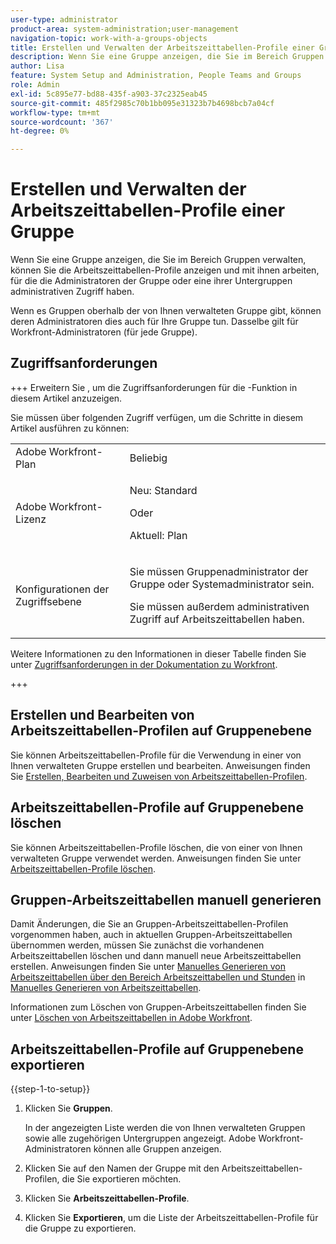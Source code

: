```yaml
---
user-type: administrator
product-area: system-administration;user-management
navigation-topic: work-with-a-groups-objects
title: Erstellen und Verwalten der Arbeitszeittabellen-Profile einer Gruppe
description: Wenn Sie eine Gruppe anzeigen, die Sie im Bereich Gruppen verwalten, können Sie die Arbeitszeittabellen-Profile anzeigen und mit ihnen arbeiten, für die die Administratoren der Gruppe oder eine ihrer Untergruppen administrativen Zugriff haben.
author: Lisa
feature: System Setup and Administration, People Teams and Groups
role: Admin
exl-id: 5c895e77-bd88-435f-a903-37c2325eab45
source-git-commit: 485f2985c70b1bb095e31323b7b4698bcb7a04cf
workflow-type: tm+mt
source-wordcount: '367'
ht-degree: 0%

---
```


# Erstellen und Verwalten der Arbeitszeittabellen-Profile einer Gruppe

<!--
<p data-mc-conditions="QuicksilverOrClassic.Draft mode">Do this to other step articles about objects and groups? Remove steps and point to main article; add group or step in that article. Already done previously for approval processes.</p>
-->

Wenn Sie eine Gruppe anzeigen, die Sie im Bereich Gruppen verwalten, können Sie die Arbeitszeittabellen-Profile anzeigen und mit ihnen arbeiten, für die die Administratoren der Gruppe oder eine ihrer Untergruppen administrativen Zugriff haben.

Wenn es Gruppen oberhalb der von Ihnen verwalteten Gruppe gibt, können deren Administratoren dies auch für Ihre Gruppe tun. Dasselbe gilt für Workfront-Administratoren (für jede Gruppe).

## Zugriffsanforderungen

+++ Erweitern Sie , um die Zugriffsanforderungen für die -Funktion in diesem Artikel anzuzeigen.

Sie müssen über folgenden Zugriff verfügen, um die Schritte in diesem Artikel ausführen zu können:

<table style="table-layout:auto"> 
 <col> 
 <col> 
 <tbody> 
  <tr> 
   <td role="rowheader">Adobe Workfront-Plan</td> 
   <td>Beliebig</td> 
  </tr> 
  <tr> 
   <td role="rowheader">Adobe Workfront-Lizenz</td>
   <td><p>Neu: Standard</p>
       <p>Oder</p>
       <p>Aktuell: Plan</p></td>
  <tr> 
   <td role="rowheader">Konfigurationen der Zugriffsebene</td> 
   <td><p>Sie müssen Gruppenadministrator der Gruppe oder Systemadministrator sein.</p>
   <p>Sie müssen außerdem administrativen Zugriff auf Arbeitszeittabellen haben.</p></td>
  </tr>
  </tr> 
 </tbody> 
</table>

Weitere Informationen zu den Informationen in dieser Tabelle finden Sie unter [Zugriffsanforderungen in der Dokumentation zu Workfront](/help/quicksilver/administration-and-setup/add-users/access-levels-and-object-permissions/access-level-requirements-in-documentation.md).

+++

## Erstellen und Bearbeiten von Arbeitszeittabellen-Profilen auf Gruppenebene

Sie können Arbeitszeittabellen-Profile für die Verwendung in einer von Ihnen verwalteten Gruppe erstellen und bearbeiten. Anweisungen finden Sie [Erstellen, Bearbeiten und Zuweisen von Arbeitszeittabellen-Profilen](../../../timesheets/create-and-manage-timesheets/create-timesheet-profiles.md).

## Arbeitszeittabellen-Profile auf Gruppenebene löschen

Sie können Arbeitszeittabellen-Profile löschen, die von einer von Ihnen verwalteten Gruppe verwendet werden. Anweisungen finden Sie unter [Arbeitszeittabellen-Profile löschen](../../../timesheets/create-and-manage-timesheets/delete-timesheet-profiles.md).

## Gruppen-Arbeitszeittabellen manuell generieren

Damit Änderungen, die Sie an Gruppen-Arbeitszeittabellen-Profilen vorgenommen haben, auch in aktuellen Gruppen-Arbeitszeittabellen übernommen werden, müssen Sie zunächst die vorhandenen Arbeitszeittabellen löschen und dann manuell neue Arbeitszeittabellen erstellen. Anweisungen finden Sie unter [Manuelles Generieren von Arbeitszeittabellen über den Bereich Arbeitszeittabellen und Stunden](../../../timesheets/create-and-manage-timesheets/manually-generate-timesheets.md#manually) in [Manuelles Generieren von Arbeitszeittabellen](../../../timesheets/create-and-manage-timesheets/manually-generate-timesheets.md).

Informationen zum Löschen von Gruppen-Arbeitszeittabellen finden Sie unter [Löschen von Arbeitszeittabellen in Adobe Workfront](../../../timesheets/create-and-manage-timesheets/delete-timesheets.md).

## Arbeitszeittabellen-Profile auf Gruppenebene exportieren

{{step-1-to-setup}}

1. Klicken Sie **Gruppen**.

   In der angezeigten Liste werden die von Ihnen verwalteten Gruppen sowie alle zugehörigen Untergruppen angezeigt. Adobe Workfront-Administratoren können alle Gruppen anzeigen.

1. Klicken Sie auf den Namen der Gruppe mit den Arbeitszeittabellen-Profilen, die Sie exportieren möchten.
1. Klicken Sie **Arbeitszeittabellen-Profile**.
1. Klicken Sie **Exportieren**, um die Liste der Arbeitszeittabellen-Profile für die Gruppe zu exportieren.
